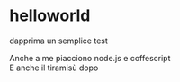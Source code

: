 # helloworld
dapprima
un semplice test

Anche a me piacciono node.js e coffescript  
E anche il tiramisù
dopo
